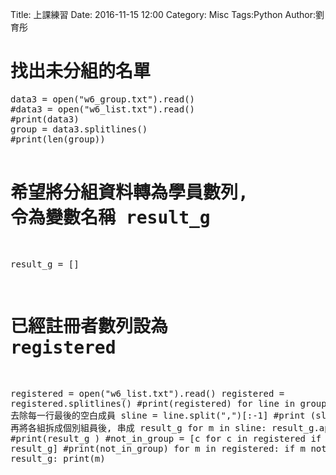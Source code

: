 Title: 上課練習
Date: 2016-11-15 12:00
Category: Misc
Tags:Python
Author:劉育彤
<h1>找出未分組的名單</h1>
<pre class="brush:py;auto-links:false;toolbar:false" contenteditable="false">data3 = open("w6_group.txt").read()
#data3 = open("w6_list.txt").read()
#print(data3)
group = data3.splitlines()
#print(len(group))

# 希望將分組資料轉為學員數列, 令為變數名稱 result_g
result_g = []
# 已經註冊者數列設為 registered
registered = open("w6_list.txt").read()
registered = registered.splitlines()
#print(registered)
for line in group:
    # 去除每一行最後的空白成員
    sline = line.split(",")[:-1]
    #print (sline)
    # 再將各組拆成個別組員後, 串成 result_g
    for m in sline:
        result_g.append(m)
#print(result_g )
#not_in_group = [c for c in registered if c not in result_g]
#print(not_in_group)
for m in registered:
    if m not in result_g:
        print(m)

</pre>
<p>&nbsp;</p>
